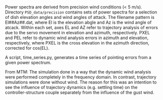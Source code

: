 

Power spectra are derived from precision wind conditions (< 5 m/s). Directory ```PSD_data/precision``` contains sets of power spectra for a selection of dish elevation angles and wind angles of attack. The filename pattern is El##Az##.dat, where El is the elevation abgle and Az is the wind angle of atcack. Within each set, axes EL and AZ refer to trajectory analysis of errors due to the servo movement in elevation and azimuth, respectively. PXEL and PEL refer to dynamic wind analysis errors in azimuth and elevation, respectively, where PXEL is the cross elevation in the azimuth direction, corrected for cos(EL).


A script, time_series.py, generates a time series of pointing errors from a given power spectrum. 


From MTM: The simulation done in a way that the dynamic wind analysis were performed completely in the frequency domain. In contrast, trajectory simulations were done without wind. The reason for this was an intention to see the influence of trajectory dynamics (e.g. settling time) on the controller-structure couple separately from the influence of the gust wind.
